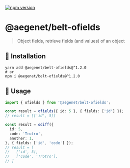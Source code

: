 [![npm version](https://img.shields.io/npm/v/@aegenet/belt-ofields.svg)](https://www.npmjs.com/package/@aegenet/belt-ofields)
<br>

# @aegenet/belt-ofields

> Object fields, retrieve fields (and values) of an object

## 💾 Installation

```shell
yarn add @aegenet/belt-ofields@^1.2.0
# or
npm i @aegenet/belt-ofields@^1.2.0
```

## 📝 Usage

```typescript
import { ofields } from '@aegenet/belt-ofields';

const result = ofields({ id: 5 }, { fields: ['id'] });
// result = [['id', 5]]
```

```typescript
const result = odiff({
  id: 5,
  code: 'Trotro',
  another: 1,
}, { fields: ['id', 'code'] });
// result = [
//   ['id', 5],
//   ['code', 'Trotro'],
// ]
```
